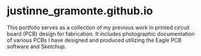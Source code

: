 # justinne_gramonte.github.io
This portfolio serves as a collection of my previous work in printed circuit board (PCB) design for fabrication. It includes photographic documentation of various PCBs I have designed and produced utilizing the Eagle PCB software and Sketchup.
